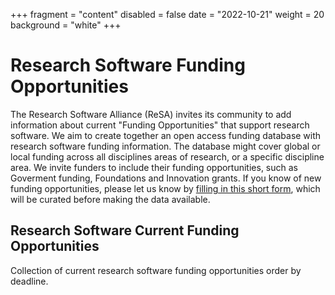 +++
fragment = "content"
disabled = false
date = "2022-10-21"
weight = 20
background = "white"
+++

# Research Software Funding Opportunities

The Research Software Alliance (ReSA) invites its community to add information about current "Funding Opportunities" that support research software.
We aim to create together an open access funding database with research software funding information. The database might cover global or local funding across all disciplines areas of research, or a specific discipline area. We invite funders to include their funding opportunities, such as Goverment funding, Foundations and Innovation grants. If you know of new funding opportunities, please let us know by [filling in this short form](https://forms.gle/r4Jw4swUd1SXigZc9), which will be curated before making the data available. 

## Research Software Current Funding Opportunities

Collection of current research software funding opportunities order by deadline.



